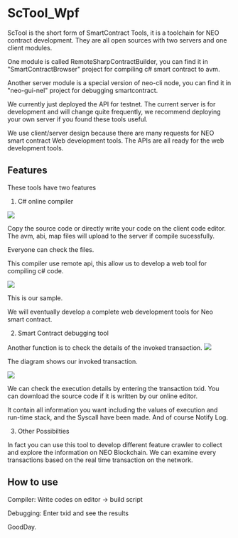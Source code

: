# ScTool_Wpf

ScTool is the short form of SmartContract Tools, it is a toolchain for NEO contract development.
They are all open sources with two servers and one client modules. 

One module is called RemoteSharpContractBuilder, you can find it in "SmartContractBrowser" project for compiling c# smart contract to avm.

Another server module is a special version of neo-cli node, you can find it in "neo-gui-nel" project for debugging smartcontract.

We currently just deployed the API for testnet. The current server is for development and will change quite frequently, we recommend  deploying your own server if you found these tools useful.

We use client/server design because there are many requests for NEO smart contract Web development tools. The APIs are all ready for the web development tools.

## Features

These tools have two features

1. C# online compiler

![](image/pic1.png)

Copy the source code or directly write your code on the client code editor. The avm, abi, map files will upload to the server if compile sucessfully.

Everyone can check the files.

This compiler use remote api, this allow us to develop a web tool for compiling c# code. 

![](image/pic2.png)

This is our sample.

We will eventually develop a complete web development tools for Neo smart contract.

2. Smart Contract debugging tool

Another function is to check the details of the invoked transaction.
![](image/pic3.png)

The diagram shows our invoked transaction.

![](image/pic4.png)

We can check the execution details by entering the transaction txid. You can download the source code if it is written by our online editor.

It contain all information you want including the values of execution and run-time stack, and the Syscall have been made. And of course Notify Log.

3. Other Possibilties

In fact you can use this tool to develop different feature crawler to collect and explore the information on NEO Blockchain. We can examine every transactions based on the real time transaction on the network.

## How to use

Compiler: Write codes on editor -> build script

Debugging: Enter txid and see the results

GoodDay.



